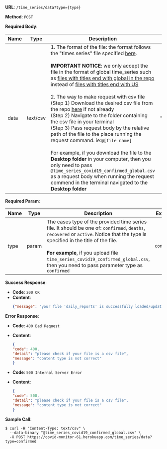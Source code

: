 **URL**: `/time_series/data?type={type}`

**Method**: `POST`

**Required Body**:

| Name | Type     | Description                                                  | Example                                       |
| ---- | -------- | ------------------------------------------------------------ | --------------------------------------------- |
| data | text/csv | 1. The format of the file: the format follows the "times series" file specified [here](https://github.com/CSSEGISandData/COVID-19/tree/master/csse_covid_19_data/csse_covid_19_time_series). <br/><br/> **IMPORTANT NOTICE**: we only accept the file in the format of global time_series such as [files with titles end with global in the repo](https://github.com/CSSEGISandData/COVID-19/blob/master/csse_covid_19_data/csse_covid_19_time_series/time_series_covid19_deaths_global.csv) instead of [files with titles end with US](https://github.com/CSSEGISandData/COVID-19/blob/master/csse_covid_19_data/csse_covid_19_time_series/time_series_covid19_confirmed_US.csv)<br/><br/> 2. The way to make request with csv file<br/> (Step 1) Download the desired csv file from the repo [here](https://github.com/CSSEGISandData/COVID-19/tree/master/csse_covid_19_data/csse_covid_19_time_series) if not already<br/> (Step 2) Navigate to the folder containing the csv file in your terminal<br/> (Step 3) Pass request body by the relative path of the file to the place running the request command. ie:`@[file name]`    <br/><br/>For example, if you download the file to the **Desktop folder** in your computer, then you only need to pass `@time_series_covid19_confirmed_global.csv` as a request body when running the request commend in the terminal navigated to the **Desktop folder** | `"@time_series_covid19_confirmed_global.csv"` |

**Required Param**:

| Name | Type    | Description                                                  | Example     |
| ---- | ------- | ------------------------------------------------------------ | ----------- |
| type | param | The cases type of the provided time series file. It should be one of: `confirmed`, `deaths`, `recovered` or  `active`. Notice that the type is specified in the title of the file. <br/><br/>**For example**, if you upload file `time_series_covid19_confirmed_global.csv`, then you need to pass parameter type as `confirmed` | `confirmed` |

**Success Response**:

* **Code**: `200 OK`
* **Content**: 
    ```json
    {"message": "your file 'daily_reports' is successfully loaded/updated"}
    ```



**Error Response**:

* **Code**: `400 Bad Request`

* **Content**: 

  ```json
  {
  "code": 400,
  "detail": "please check if your file is a csv file",
  "message": "content type is not correct"
  }
  ```

- **Code**: `500 Internal Server Error `

- **Content**: 

  ```json
  {
  "code": 500,
  "detail": "please check if your file is a csv file",
  "message": "content type is not correct"
  }
  ```

  

**Sample Call**:

```
$ curl -H "Content-Type: text/csv" \
  --data-binary "@time_series_covid19_confirmed_global.csv" \
  -X POST https://covid-monitor-61.herokuapp.com/time_series/data?type=confirmed
```

